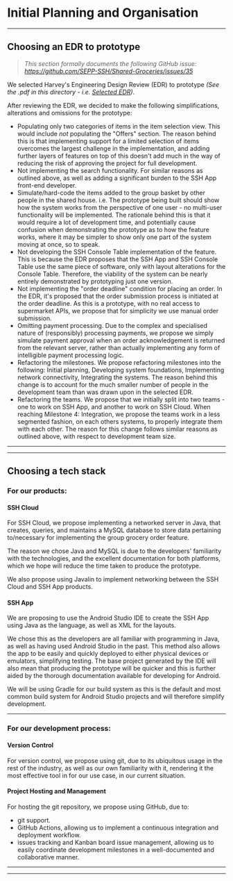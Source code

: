 # Initial Planning and Organisation
---
## Choosing an EDR to prototype
> *This section formally documents the following GitHub issue: https://github.com/SEPP-SSH/Shared-Groceries/issues/35*

We selected Harvey's Engineering Design Review (EDR) to prototype *(See the .pdf in this directory - i.e. [Selected EDR](/Selected%20EDR.pdf))*.

After reviewing the EDR, we decided to make the following simplifications, alterations and omissions for the prototype:
-  Populating only two categories of items in the item selection view. This would include _not_ populating the "Offers" section. The reason behind this is that implementing support for a limited selection of items overcomes the largest challenge in the implementation, and adding further layers of features on top of this doesn't add much in the way of reducing the risk of approving the project for full development.
- Not implementing the search functionality. For similar reasons as outlined above, as well as adding a significant burden to the SSH App front-end developer.
- Simulate/hard-code the items added to the group basket by other people in the shared house. i.e. The prototype being built should show how the system works from the perspective of one user - no multi-user functionality will be implemented. The rationale behind this is that it would require a lot of development time, and potentially cause confusion when demonstrating the prototype as to how the feature works, where it may be simpler to show only one part of the system moving at once, so to speak.
- Not developing the SSH Console Table implementation of the feature. This is because the EDR proposes that the SSH App and SSH Console Table use the same piece of software, only with layout alterations for the Console Table. Therefore, the viability of the system can be nearly entirely demonstrated by prototyping just one version.
- Not implementing the "order deadline" condition for placing an order. In the EDR, it's proposed that the order submission process is initiated at the order deadline. As this is a prototype, with no real access to supermarket APIs, we propose that for simplicity we use manual order submission.
- Omitting payment processing. Due to the complex and specialised nature of (responsibly) processing payments, we propose we simply simulate payment approval when an order acknowledgement is returned from the relevant server, rather than actually implementing any form of intelligible payment processing logic.
- Refactoring the milestones. We propose refactoring milestones into the following: Initial planning, Developing system foundations, Implementing network connectivity, Integrating the systems. The reason behind this change is to account for the much smaller number of people in the development team than was drawn upon in the selected EDR.
- Refactoring the teams. We propose that we initially split into two teams - one to work on SSH App, and another to work on SSH Cloud. When reaching Milestone 4: Integration, we propose the teams work in a less segmented fashion, on each others systems, to properly integrate them with each other. The reason for this change follows similar reasons as outlined above, with respect to development team size.

---
---
## Choosing a tech stack
### For our products:
#### SSH Cloud
For SSH Cloud, we propose implementing a networked server in Java, that creates, queries, and maintains a MySQL database to store data pertaining to/necessary for implementing the group grocery order feature.

The reason we chose Java and MySQL is due to the developers' familiarity with the technologies, and the excellent documentation for both platforms, which we hope will reduce the time taken to produce the prototype.

We also propose using Javalin to implement networking between the SSH Cloud and SSH App products.

#### SSH App
We are proposing to use the Android Studio IDE to create the SSH App using Java as the language, as well as XML for the layouts.

We chose this as the developers are all familiar with programming in Java, as well as having used Android Studio in the past. This method also allows the app to be easily and quickly deployed to either physical devices or emulators, simplifying testing. The base project generated by the IDE will also mean that producing the prototype will be quicker and this is further aided by the thorough documentation available for developing for Android.

We will be using Gradle for our build system as this is the default and most common build system for Android Studio projects and will therefore simplify development.

---
### For our development process:
#### Version Control
For version control, we propose using git, due to its ubiquitous usage in the rest of the industry, as well as our own familiarity with it, rendering it the most effective tool in for our use case, in our current situation.

#### Project Hosting and Management
For hosting the git repository, we propose using GitHub, due to:
- git support.
- GitHub Actions, allowing us to implement a continuous integration and deployment workflow.
- issues tracking and Kanban board issue management, allowing us to easily coordinate development milestones in a well-documented and collaborative manner.

---
---
